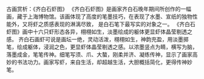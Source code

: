 古画赏析：《齐白石虾图》
《齐白石虾图》是画家齐白石晚年期间所创作的一幅画，藏于上海博物馆。该画体现了高度的笔墨技巧，在表现了水墨、宣纸的独物性能外，又将虾之质感表现的淋漓尽致， 是白石笔下最写实的对象之一。
《齐白石虾图》画中十六只虾形态各异，栩栩如生，淡墨绘成的躯体更显虾体晶莹剔透之感。
齐白石画虾可说是画坛一绝，灵动活泼，栩栩如生，神韵充盈，用淡墨掷笔，绘成躯体，浸润之色，更显虾体晶莹剔透之感。以浓墨竖点为睛，横写为脑，落墨成金，笔笔传神。细笔写须、爪、大螯，刚柔并济、凝练传神，显示了画家高妙的书法功力。画家写虾，来自生活，却超越生活，大胆概括简化，更得传神妙笔。
